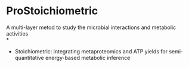 # ProStoichiometric  
A multi-layer metod to study the microbial interactions and metabolic activities  
*
* Stoichiometric: integrating metaproteomics and ATP yields for semi-quantitative energy-based metabolic inference
